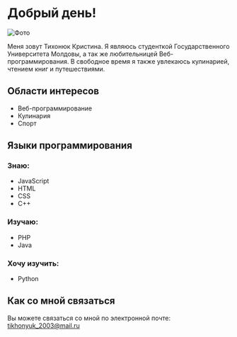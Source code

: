 # Добрый день!

![Фото]([https://vesti42.ru/wp-content/uploads/2023/08/anime.jpg])

Меня зовут Тихонюк Кристина. Я являюсь  студенткой Государственного Университета Молдовы, а так же любительницей Веб-программирования. В свободное время я также увлекаюсь кулинарией, чтением книг и путешествиями.

## Области интересов
- Веб-программирование
- Кулинария
- Спорт

## Языки программирования
### Знаю:
- JavaScript
- HTML
- CSS
- C++

### Изучаю:
- PHP
- Java
  

### Хочу изучить:
- Python

## Как со мной связаться
Вы можете связаться со мной по электронной почте: tikhonyuk_2003@mail.ru



